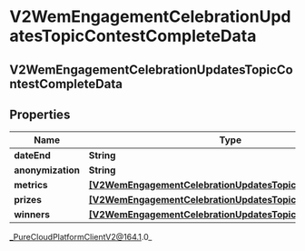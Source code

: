 # V2WemEngagementCelebrationUpdatesTopicContestCompleteData

## V2WemEngagementCelebrationUpdatesTopicContestCompleteData

## Properties

|Name | Type | Description | Notes|
|------------ | ------------- | ------------- | -------------|
| **dateEnd** | **String** |  | [optional] |
| **anonymization** | **String** |  | [optional] |
| **metrics** | [**[V2WemEngagementCelebrationUpdatesTopicContestMetrics]**]([V2WemEngagementCelebrationUpdatesTopicContestMetrics]) |  | [optional] |
| **prizes** | [**[V2WemEngagementCelebrationUpdatesTopicContestPrizes]**]([V2WemEngagementCelebrationUpdatesTopicContestPrizes]) |  | [optional] |
| **winners** | [**[V2WemEngagementCelebrationUpdatesTopicContestWinners]**]([V2WemEngagementCelebrationUpdatesTopicContestWinners]) |  | [optional] |



_PureCloudPlatformClientV2@164.1.0_
